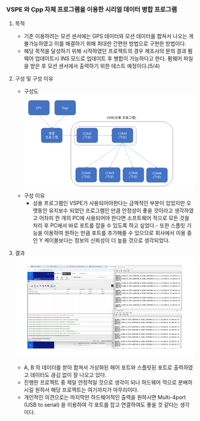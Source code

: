 ### VSPE 와 Cpp 자체 프로그램을 이용한 시리얼 데이터 병합 프로그램

1. 목적
    - 기존 이용하려는 모션 센서에는 GPS 데이터와 모션 데이터를 합쳐서 나오는 게 불가능하였고 이를 해결하기 위해 최대한 간편한 방법으로 구현한 방법이다.
    - 해당 목적을 달성하기 위해 시작하였던 프로젝트의 경우 제조사의 문의 결과 펌웨어 업데이트시 INS 모드로 업데이트 후 병합이 가능하다고 한다. 펌웨어 파일을 받은 후 모션 센서에서 출력하기 위한 테스트 예정이다.(5/4)

2. 구성 및 구성 이유
    - 구성도
    ![구성도](./img/flow.PNG)
    - 구성 이유
        - 상용 프로그램인 VSPE가 사용되어야한다는 금액적인 부분이 있었지만 오랫동안 유지보수 되었던 프로그램인 만큼 안정성이 좋을 것이라고 생각하였고 어차피 한 개의 PC에 사용되어야 한다면 소프트웨어 적으로 모든 것을 처리 후 PC에서 바로 포트를 잡을 수 있도록 하고 싶었다.- 또한 스플릿 기능을 이용하여 원하는 만큼 포트를 추가해줄 수 있으므로 회사에서 이용 중인 Y 케이블보다는 정보의 신뢰성이 더 높을 것으로 생각되었다.

3. 결과
    ![결과](./img/result.PNG)
    - A, B 의 데이터를 받아 합쳐서 가상화된 페어 포트와 스플릿된 포트로 출력하였고 데이터도 끊김 없이 잘 나오고 있다.
    - 진행한 프로젝트 중 제일 안정적일 것으로 생각이 되나 하드웨어 적으로 분배하시길 원하서 해당 프로젝트는 여기까지가 마무리이다.
    - 개인적인 의견으로는 마지막만 하드웨어적인 출력을 원하시면 Multi-4port (USB to serial) 을 이용하여 각 포트를 잡고 연결하여도 좋을 것 같다는 생각이다.